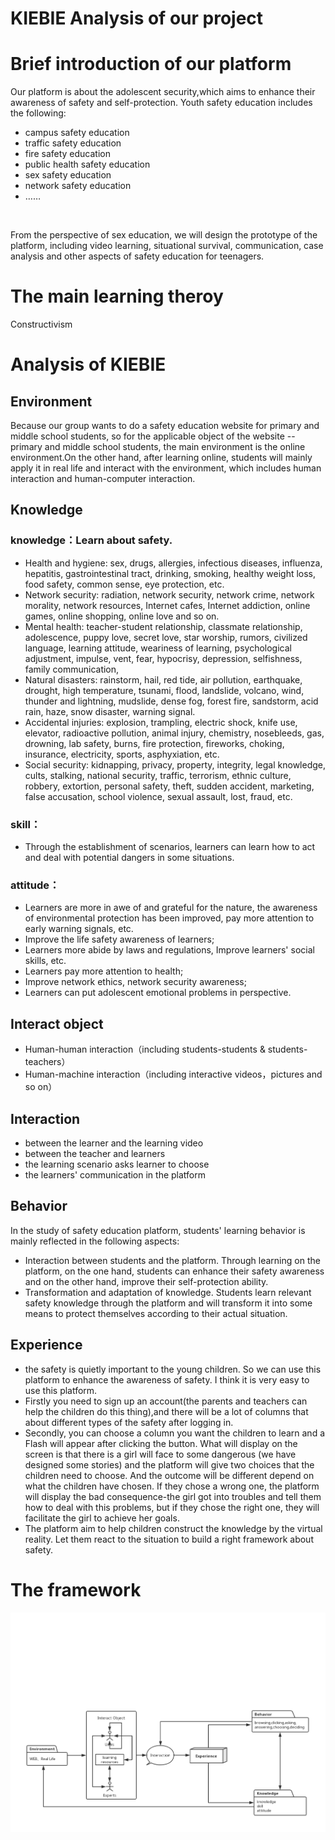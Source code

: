 # KIEBIE Analysis of our project
# Brief introduction of our platform

  Our platform is about the adolescent security,which aims to enhance their awareness of safety and self-protection. 
Youth safety education includes the following:
* campus safety education
* traffic safety education
* fire safety education
* public health safety education
* sex safety education
* network safety education
* ……
<br/>
 
 From the perspective of sex education, we will design the prototype of the platform, including video learning, situational survival, communication, case analysis and other aspects of safety education for teenagers.

# The main learning theroy
  Constructivism

# Analysis of KIEBIE

## Environment
Because our group wants to do a safety education website for primary and middle school students, so for the applicable object of the website -- primary and middle school students, the main environment is the online environment.On the other hand, after learning online, students will mainly apply it in real life and interact with the environment, which includes human interaction and human-computer interaction.
## Knowledge

### knowledge：Learn about safety.

* Health and hygiene: sex, drugs, allergies, infectious diseases, influenza, hepatitis, gastrointestinal tract, drinking, smoking, healthy weight loss, food safety, common sense, eye protection, etc. 
* Network security: radiation, network security, network crime, network morality, network resources, Internet cafes, Internet addiction, online games, online shopping, online love and so on.
* Mental health: teacher-student relationship, classmate relationship, adolescence, puppy love, secret love, star worship, rumors, civilized language, learning attitude, weariness of learning, psychological adjustment, impulse, vent, fear, hypocrisy, depression, selfishness, family communication,
* Natural disasters: rainstorm, hail, red tide, air pollution, earthquake, drought, high temperature, tsunami, flood, landslide, volcano, wind, thunder and lightning, mudslide, dense fog, forest fire, sandstorm, acid rain, haze, snow disaster, warning signal.
* Accidental injuries: explosion, trampling, electric shock, knife use, elevator, radioactive pollution, animal injury, chemistry, nosebleeds, gas, drowning, lab safety, burns, fire protection, fireworks, choking, insurance, electricity, sports, asphyxiation, etc. 
* Social security: kidnapping, privacy, property, integrity, legal knowledge, cults, stalking, national security, traffic, terrorism, ethnic culture, robbery, extortion, personal safety, theft, sudden accident, marketing, false accusation, school violence, sexual assault, lost, fraud, etc.

### skill：

* Through the establishment of scenarios, learners can learn how to act and deal with potential dangers in some situations.

### attitude：

* Learners are more in awe of and grateful for the nature, the awareness of environmental protection has been improved, pay more attention to early warning signals, etc. 
* Improve the life safety awareness of learners; 
* Learners more abide by laws and regulations, Improve learners' social skills, etc. 
* Learners pay more attention to health; 
* Improve network ethics, network security awareness; 
* Learners can put adolescent emotional problems in perspective.

## Interact object
* Human-human interaction（including students-students & students-teachers）
* Human-machine interaction（including interactive videos，pictures and so on）
## Interaction

* between the learner and the learning video
* between the teacher and learners
* the learning scenario asks learner to choose 
* the learners' communication in the platform

## Behavior
In the study of safety education platform, students' learning behavior is mainly reflected in the following aspects:
* Interaction between students and the platform. Through learning on the platform, on the one hand, students can enhance their safety awareness and on the other hand, improve their self-protection ability.
* Transformation and adaptation of knowledge. Students learn relevant safety knowledge through the platform and will transform it into some means to protect themselves according to their actual situation.

## Experience
* the safety is quietly important to the young children. So we can use this platform to enhance the awareness of safety. I think it is very easy to use this platform.
* Firstly you need to sign up an account(the parents and teachers can help the children do this thing),and there will be a lot of columns that about different types of the safety after logging in.
* Secondly, you can choose a column you want the children to learn and a Flash will appear after clicking the button. What will display on the screen is that there is a girl will face to some dangerous (we have designed some stories) and the platform will give two choices that the children need to choose. And the outcome will be different depend on what the children have chosen. If they chose a wrong one, the platform will display the bad consequence-the girl got into troubles and tell them how to deal with this problems, but if they chose the right one, they will facilitate the girl to achieve her goals.
* The platform aim to help children construct the knowledge by the virtual reality. Let them react to the situation to build a right framework about safety.

# The framework
![Netease](https://github.com/ECNU-DEIT-ACADEMIC-2019/DEIT-Project/blob/master/images/framework.png)
